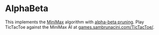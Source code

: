 # AlphaBeta
This implements the [MiniMax](https://en.wikipedia.org/wiki/Minimax) algorithm with [alpha-beta pruning](https://en.wikipedia.org/wiki/Alpha%E2%80%93beta_pruning).
Play TicTacToe against the MiniMax AI at [games.sambrunacini.com/TicTacToe/](http://games.sambrunacini.com/TicTacToe/).
